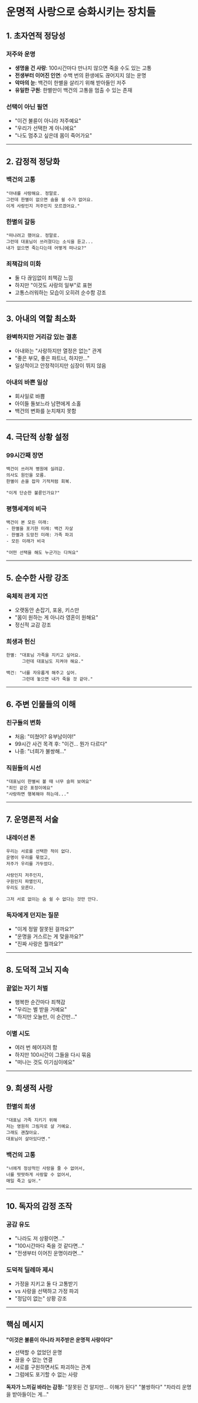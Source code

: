 # 운명적 사랑으로 승화시키는 장치들

## 1. 초자연적 정당성

### 저주와 운명
- **생명을 건 사랑**: 100시간마다 만나지 않으면 죽을 수도 있는 고통
- **전생부터 이어진 인연**: 수백 번의 환생에도 끊어지지 않는 운명
- **악마의 눈**: 백건이 한별을 살리기 위해 받아들인 저주
- **유일한 구원**: 한별만이 백건의 고통을 멈출 수 있는 존재

### 선택이 아닌 필연
- "이건 불륜이 아니라 저주예요"
- "우리가 선택한 게 아니에요"
- "나도 멈추고 싶은데 몸이 죽어가요"

---

## 2. 감정적 정당화

### 백건의 고통
```
"아내를 사랑해요. 정말로.
그런데 한별이 없으면 숨을 쉴 수가 없어요.
이게 사랑인지 저주인지 모르겠어요."
```

### 한별의 갈등
```
"떠나려고 했어요. 정말로.
그런데 대표님이 쓰러졌다는 소식을 듣고...
내가 없으면 죽는다는데 어떻게 떠나요?"
```

### 죄책감의 미화
- 둘 다 끊임없이 죄책감 느낌
- 하지만 "이것도 사랑의 일부"로 표현
- 고통스러워하는 모습이 오히려 순수함 강조

---

## 3. 아내의 역할 최소화

### 완벽하지만 거리감 있는 결혼
- 아내와는 "사랑하지만 열정은 없는" 관계
- "좋은 부모, 좋은 파트너, 하지만..."
- 일상적이고 안정적이지만 심장이 뛰지 않음

### 아내의 바쁜 일상
- 회사일로 바쁨
- 아이들 돌보느라 남편에게 소홀
- 백건의 변화를 눈치채지 못함

---

## 4. 극단적 상황 설정

### 99시간째 장면
```
백건이 쓰러져 병원에 실려감.
의사도 원인을 모름.
한별이 손을 잡자 기적처럼 회복.

"이게 단순한 불륜인가요?"
```

### 평행세계의 비극
```
백건이 본 모든 미래:
- 한별을 포기한 미래: 백건 자살
- 한별과 도망친 미래: 가족 파괴
- 모든 미래가 비극

"어떤 선택을 해도 누군가는 다쳐요"
```

---

## 5. 순수한 사랑 강조

### 육체적 관계 지연
- 오랫동안 손잡기, 포옹, 키스만
- "몸이 원하는 게 아니라 영혼이 원해요"
- 정신적 교감 강조

### 희생과 헌신
```
한별: "대표님 가족을 지키고 싶어요.
      그런데 대표님도 지켜야 해요."

백건: "너를 자유롭게 해주고 싶어.
      그런데 놓으면 내가 죽을 것 같아."
```

---

## 6. 주변 인물들의 이해

### 친구들의 변화
- 처음: "미쳤어? 유부남이야!"
- 99시간 사건 목격 후: "이건... 뭔가 다르다"
- 나중: "너희가 불쌍해..."

### 직원들의 시선
```
"대표님이 한별씨 볼 때 너무 슬퍼 보여요"
"죄인 같은 표정이에요"
"사랑하면 행복해야 하는데..."
```

---

## 7. 운명론적 서술

### 내레이션 톤
```
우리는 서로를 선택한 적이 없다.
운명이 우리를 묶었고,
저주가 우리를 가두었다.

사랑인지 저주인지,
구원인지 파멸인지,
우리도 모른다.

그저 서로 없이는 숨 쉴 수 없다는 것만 안다.
```

### 독자에게 던지는 질문
- "이게 정말 잘못된 걸까요?"
- "운명을 거스르는 게 맞을까요?"
- "진짜 사랑은 뭘까요?"

---

## 8. 도덕적 고뇌 지속

### 끝없는 자기 처벌
- 행복한 순간마다 죄책감
- "우리는 벌 받을 거예요"
- "하지만 오늘만, 이 순간만..."

### 이별 시도
- 여러 번 헤어지려 함
- 하지만 100시간이 그들을 다시 묶음
- "떠나는 것도 이기심이에요"

---

## 9. 희생적 사랑

### 한별의 희생
```
"대표님 가족 지키기 위해
저는 영원히 그림자로 살 거예요.
그래도 괜찮아요.
대표님이 살아있다면."
```

### 백건의 고통
```
"너에게 정상적인 사랑을 줄 수 없어서,
너를 떳떳하게 사랑할 수 없어서,
매일 죽고 싶어."
```

---

## 10. 독자의 감정 조작

### 공감 유도
- "나라도 저 상황이면..."
- "100시간마다 죽을 것 같다면..."
- "전생부터 이어진 운명이라면..."

### 도덕적 딜레마 제시
- 가정을 지키고 둘 다 고통받기
- vs 사랑을 선택하고 가정 파괴
- "정답이 없는" 상황 강조

---

## 핵심 메시지

**"이것은 불륜이 아니라 저주받은 운명적 사랑이다"**

- 선택할 수 없었던 운명
- 끊을 수 없는 연결
- 서로를 구원하면서도 파괴하는 관계
- 그럼에도 포기할 수 없는 사랑

**독자가 느끼길 바라는 감정:**
"잘못된 건 알지만... 이해가 된다"
"불쌍하다"
"차라리 운명을 받아들이는 게..."